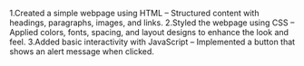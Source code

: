 1.Created a simple webpage using HTML – Structured content with headings, paragraphs, images, and links.
2.Styled the webpage using CSS – Applied colors, fonts, spacing, and layout designs to enhance the look and feel.
3.Added basic interactivity with JavaScript – Implemented a button that shows an alert message when clicked.
